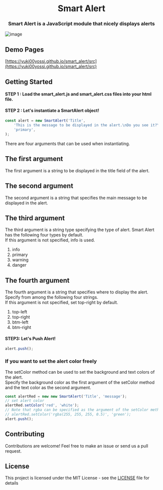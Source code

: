 <div align="center">
  <h1> Smart Alert </h1>
  <h3> Smart Alert is a JavaScript module that nicely displays alerts </h3>
   
</div>

![image](https://user-images.githubusercontent.com/44756367/225328314-c8a0ab73-f1f2-42ce-9cef-f60818331634.gif)


## Demo Pages
[https://yuki00yossi.github.io/smart_alert/src](https://yuki00yossi.github.io/smart_alert/src)

## Getting Started
#### STEP 1 : Load the smart_alert.js and smart_alert.css files into your html file.  
#### STEP 2 : Let's instantiate a SmartAlert object!  
```javascript
const alert = new SmartAlert('Title',
    'This is the message to be displayed in the alert.\nDo you see it?\nWell, get started and you too can use this great module!',
    'primary',
);
```  
There are four arguments that can be used when instantiating.  
## The first argument
The first argument is a string to be displayed in the title field of the alert.
## The second argument
The second argument is a string that specifies the main message to be displayed in the alert.
## The third argument
The third argument is a string type specifying the type of alert.
Smart Alert has the following four types by default.  
If this argument is not specified, info is used.
1. info
2. primary
3. warning
4. danger
## The fourth argument
The fourth argument is a string that specifies where to display the alert.  
Specify from among the following four strings.  
If this argument is not specified, set top-right by default.  
1. top-left
2. top-right
3. btm-left
4. btm-right

#### STEP3: Let's Push Alert!
```javascript
alert.push();
```  

### If you want to set the alert color freely
The setColor method can be used to set the background and text colors of the alert.  
Specify the background color as the first argument of the setColor method and the text color as the second argument.  
```javascript
const alertRed = new new SmartAlert('Title', 'message');
// set alert color
alertRed.setColor('red', 'white');
// Note that rgba can be specified as the argument of the setColor method, as shown below.
// alertRed.setColor('rgba(255, 255, 255, 0.5)', 'green');
alert.push();
```  

## Contributing
Contributions are welcome!
Feel free to make an issue or send us a pull request.

## License

This project is licensed under the MIT License - see the [LICENSE](LICENSE) file for details
